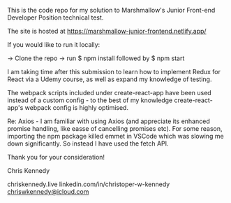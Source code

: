 This is the code repo for my solution to Marshmallow's Junior Front-end Developer Position technical test.

The site is hosted at https://marshmallow-junior-frontend.netlify.app/

If you would like to run it locally:

-> Clone the repo
-> run $ npm install followed by $ npm start 

I am taking time after this submission to learn how to implement Redux for React via a Udemy course, as well as expand my knowledge of testing.  

The webpack scripts included under create-react-app have been used instead of a custom config - to the best of my knowledge create-react-app's webpack config is highly optimised.

Re: Axios - I am familiar with using Axios (and appreciate its enhanced promise handling, like easse of cancelling promises etc). For some reason, importing the npm package killed emmet in VSCode which was slowing me down significantly. So instead I have used the fetch API.

Thank you for your consideration! 

Chris Kennedy

chriskennedy.live
linkedin.com/in/christoper-w-kennedy
chriswkennedy@icloud.com
